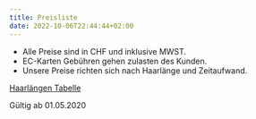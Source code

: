 ```yaml
---
title: Preisliste
date: 2022-10-06T22:44:44+02:00
---
```

* Alle Preise sind in CHF und inklusive MWST.
* EC-Karten Gebühren gehen zulasten des Kunden.     
* Unsere Preise richten sich nach Haarlänge und Zeitaufwand.

[Haarlängen Tabelle](/doc/haarlänge-tabelle.pdf)

Gültig ab 01.05.2020
